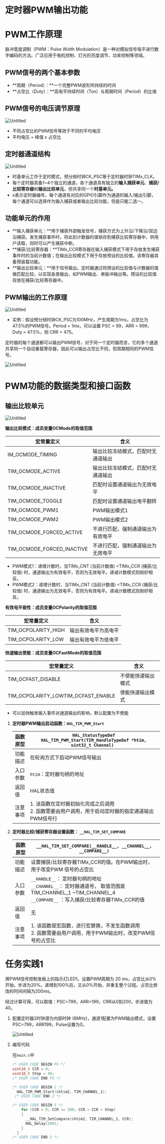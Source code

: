 # 定时器PWM输出功能

# PWM工作原理

脉冲宽度调制（PWM：Pulse Width Modulation）是一种对模拟信号电平进行数字编码的方法。广泛应用于电机控制、灯光的亮度调节、功率控制等领域。

## **PWM信号的两个基本参数**

- **周期（Period）：**一个完整PWM波形所持续的时间
- **占空比（Duty）：**高电平持续时间（Ton）与周期时间（Period）的比值

## **PWM信号的电压调节原理**

![Untitled](%E5%AE%9A%E6%97%B6%E5%99%A8PWM%E8%BE%93%E5%87%BA%E5%8A%9F%E8%83%BD/Untitled.png)

- 不同占空比的PWM信号等效于不同的平均电压
- 平均电压 = 峰值 x 占空比

## 定时器通道结构

![Untitled](%E5%AE%9A%E6%97%B6%E5%99%A8PWM%E8%BE%93%E5%87%BA%E5%8A%9F%E8%83%BD/Untitled%201.png)

- 时基单元工作于定时模式，预分频时钟CK_PSC等于定时器时钟TIMx_CLK。
- 每个定时器具备1~4个独立的通道，各个通道具有独立的**输入捕获单元**、**捕获/比较寄存器**和**输出比较单元**，但共享同一个**时基单元。**
- x表示定时器编号，每个通道有对应的GPIO引脚作为通道的输入/输出引脚，每个通道可以选择作为输入捕获或者输出比较功能，但是只能二选一。

## 功能单元的作用

- **输入捕获单元：**用于捕获外部触发信号，捕获方式为上升沿/下降沿/双边沿捕获。发生捕获事件时，将此刻计数器的值锁存到捕获比较寄存器中，供用户读取，同时可以产生捕获中断。
- **捕获/比较寄存器：**TIMx_CCR寄存器在输入捕获模式下用于存放发生捕获事件时的当前计数值；在输出比较模式下用于存放预设的比较值。该寄存器具备预装载功能。
- **输出比较单元：**用于信号输出。定时器通过将预设的比较值与计数器的值做匹配比较，以实现各类输出，如PWM输出、单脉冲输出等。预设的比较值存放在捕获/比较寄存器中。

## **PWM输出的工作原理**

![Untitled](%E5%AE%9A%E6%97%B6%E5%99%A8PWM%E8%BE%93%E5%87%BA%E5%8A%9F%E8%83%BD/Untitled%202.png)

- 实例：假设预分频时钟CK_PSC为100MHz，产生周期为1ms，占空比为47.5%的PWM信号。Period = 1ms，可以设置 PSC = 99，ARR = 999，Duty = 47.5%，则 CRR = 475。

定时器的每个通道都可以输出PWM信号，对于同一个定时器而言，它的多个通道共享同一个自动重载寄存器，因此可以输出占空比不同，但周期相同的PWM信号。

![Untitled](%E5%AE%9A%E6%97%B6%E5%99%A8PWM%E8%BE%93%E5%87%BA%E5%8A%9F%E8%83%BD/Untitled%203.png)

# **PWM功能的数据类型和接口函数**

## 输出比较单元

![Untitled](%E5%AE%9A%E6%97%B6%E5%99%A8PWM%E8%BE%93%E5%87%BA%E5%8A%9F%E8%83%BD/Untitled%204.png)

**输出比较模式：成员变量OCMode的取值范围**

| 宏常量定义 | 含义 |
| --- | --- |
| IM_OCMODE_TIMING | 输出比较冻结模式，匹配时无通道输出 |
| TIM_OCMODE_ACTIVE | 输出比较冻结模式，匹配时无通道输出 |
| TIM_OCMODE_INACTIVE | 匹配时设置通道输出为无效电平 |
| TIM_OCMODE_TOGGLE | 匹配时设置通道输出电平翻转 |
| TIM_OCMODE_PWM1 | PWM输出模式1 |
| TIM_OCMODE_PWM2 | PWM输出模式2 |
| TIM_OCMODE_FORCED_ACTIVE | 不进行匹配，强制通道输出为有效电平 |
| TIM_OCMODE_FORCED_INACTIVE | 不进行匹配，强制通道输出为无效电平 |
- PWM模式1：递增计数时，当TIMx_CNT (当前计数值) <TIMx_CCR (捕获/比较值) 时，通道输出为有效电平，否则为无效电平。递减计数模式则刚好相反。
- PWM模式2：递增计数时，当TIMx_CNT (当前计数值) <TIMx_CCR (捕获/比较值) 时，通道输出为无效电平，否则为有效电平。递减计数模式则刚好相反。

**有效电平极性：成员变量OCPolarity的取值范围**

| 宏常量定义 | 含义 |
| --- | --- |
| TIM_OCPOLARITY_HIGH | 输出有效电平为高电平 |
| TIM_OCPOLARITY_LOW | 输出有效电平为低电平 |

**快速输出使能：成员变量OCFastMode的取值范围**

| 宏常量定义 | 含义 |
| --- | --- |
| TIM_OCFAST_DISABLE | 不使能快速输出模式 |
| TIM_OCPOLARITY_LOWTIM_OCFAST_ENABLE | 使能快速输出模式 |
- 可以加快触发输入事件对通道输出的影响，默认配置为不使能
1. **定时器PWM输出启动函数：`HAL_TIM_PWM_Start`**
   
   
    | 函数原型 | `HAL_StatusTypeDef HAL_TIM_PWM_Start(TIM_HandleTypeDef *htim, uint32_t Channel) `|
    | --- | --- |
    | 功能描述 | 在轮询方式下启动PWM信号输出 |
    | 入口参数 | `htim`：定时器句柄的地址 |
    | 返回值 | HAL状态值 |
    | 注意事项 | 1. 该函数在定时器初始化完成之后调用<br />2. 函数需要由用户调用，用于启动定时器的指定通道输出PWM信号行 |
    
2. **定时器比较/捕获寄存器设置函数： `__HAL_TIM_SET_COMPARE`**
   
   
    | 函数原型 |` __HAL_TIM_SET_COMPARE(__HANDLE__, __CHANNEL__, __COMPARE__) `|
    | --- | --- |
    | 功能描述 | 设置捕获/比较寄存器TIMx_CCR的值。在PWM输出时， 用于改变PWM 信号的占空比 |
    | 入口参数 | `__HANDLE__`： 定时器句柄的地址<br />`__CHANNEL__`： 定时器通道号， 取值范围是TIM_CHANNEL_1 ~TIM_CHANNEL_4<br />`__COMPARE__` ：写入捕获/比较寄存器TIMx_CCR的值 |
    | 返回值 | 无 |
    | 注意事项 | 1. 该函数是宏函数，进行宏替换，不发生函数调用<br />2. 函数需要由用户调用，用于PWM输出时，改变PWM信号的占空比 |

# 任务实践1

用PWM信号控制发板上的指示灯LED1。设置PWM周期为 20 ms，占空比从0%开始，步进为20%。递增到100%后，又从0%开始，并重复整个过程。占空比修改的时间间隔为200ms。

经过计算可得，可以取值：PSC=799，ARR=199，CRR从0到200，步进值为40。

1. 配置定时器2时钟源为内部时钟 (8MHz)，通道1配置为PWM输出模式，设置PSC=799，ARR199，Pulse设置为0。
   
    ![Untitled](%E5%AE%9A%E6%97%B6%E5%99%A8PWM%E8%BE%93%E5%87%BA%E5%8A%9F%E8%83%BD/Untitled%205.png)
    
2. 编写代码
   
    在`main.c`中
    
    ```c
    /* USER CODE BEGIN PV */
    uint16_t CCR = 0;
    uint16_t Step = 40;
    /* USER CODE END PV */
    
    /* USER CODE BEGIN 2 */
      HAL_TIM_PWM_Start(&htim2, TIM_CHANNEL_1);
     /* USER CODE END 2 */
    
    /* USER CODE BEGIN 3 */
        for (CCR = 0; CCR <= 200; CCR = CCR + Step)
        {
          __HAL_TIM_SetCompare(&htim2, TIM_CHANNEL_1, CCR);
          HAL_Delay(200);
        }
      }
    /* USER CODE END 3 */
    ```